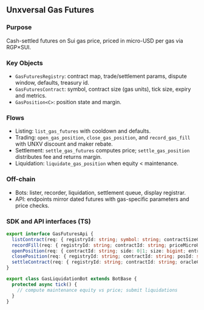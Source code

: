 ## Unxversal Gas Futures

### Purpose
Cash-settled futures on Sui gas price, priced in micro-USD per gas via RGP×SUI.

### Key Objects
- `GasFuturesRegistry`: contract map, trade/settlement params, dispute window, defaults, treasury id.
- `GasFuturesContract`: symbol, contract size (gas units), tick size, expiry and metrics.
- `GasPosition<C>`: position state and margin.

### Flows
- Listing: `list_gas_futures` with cooldown and defaults.
- Trading: `open_gas_position`, `close_gas_position`, and `record_gas_fill` with UNXV discount and maker rebate.
- Settlement: `settle_gas_futures` computes price; `settle_gas_position` distributes fee and returns margin.
- Liquidation: `liquidate_gas_position` when equity < maintenance.

### Off-chain
- Bots: lister, recorder, liquidation, settlement queue, display registrar.
- API: endpoints mirror dated futures with gas-specific parameters and price checks.

### SDK and API interfaces (TS)
```ts
export interface GasFuturesApi {
  listContract(req: { registryId: string; symbol: string; contractSizeGas: bigint; tickSizeMicroUsdPerGas: bigint; expiryMs: bigint; initMarginBps?: number; maintMarginBps?: number; }): Promise<TxBuildResult>;
  recordFill(req: { registryId: string; contractId: string; priceMicroUsdPerGas: bigint; size: bigint; takerIsBuyer: boolean; maker: string; unxvCoins?: string[]; suiUsdAggId: string; unxvUsdAggId: string; oracleCfgId: string; clockId: string; feeCoin: string; treasuryId: string; oiIncrease: boolean; min: bigint; max: bigint; }): Promise<TxBuildResult>;
  openPosition(req: { contractId: string; side: 0|1; size: bigint; entryPriceMicroUsdPerGas: bigint; marginCoin: string; }): Promise<TxBuildResult>;
  closePosition(req: { registryId: string; contractId: string; posId: string; priceMicroUsdPerGas: bigint; qty: bigint; treasuryId: string; }): Promise<TxBuildResult>; // fee includes optional bot split
  settleContract(req: { registryId: string; contractId: string; oracleCfgId: string; clockId: string; suiUsdAggId: string; }): Promise<TxBuildResult>;
}

export class GasLiquidationBot extends BotBase {
  protected async tick() {
    // compute maintenance equity vs price; submit liquidations
  }
}
```


